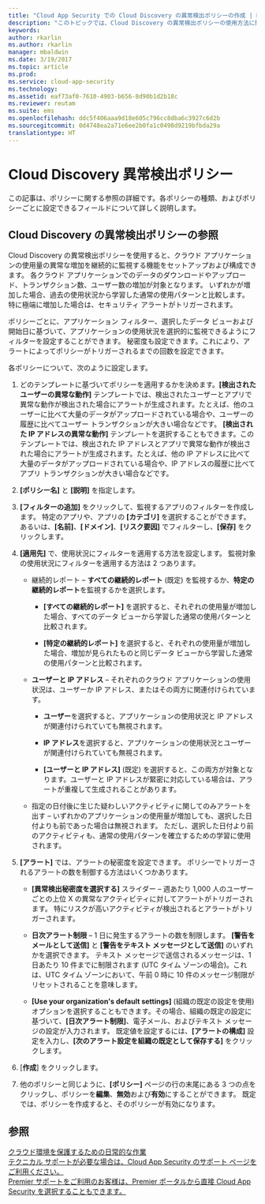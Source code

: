 ```yaml
---
title: "Cloud App Security での Cloud Discovery の異常検出ポリシーの作成 | Microsoft ドキュメント"
description: "このトピックでは、Cloud Discovery の異常検出ポリシーの使用方法に関する情報を提供します。"
keywords: 
author: rkarlin
ms.author: rkarlin
manager: mbaldwin
ms.date: 3/19/2017
ms.topic: article
ms.prod: 
ms.service: cloud-app-security
ms.technology: 
ms.assetid: eaf73af0-7610-4903-b656-8d90b1d2b18c
ms.reviewer: reutam
ms.suite: ems
ms.openlocfilehash: ddc5f406aaa9d18e605c796cc8dba6c3927c6d2b
ms.sourcegitcommit: 0d4748ea2a71e6ee2b0fa1c0498d9219bfbda29a
translationtype: HT
---
```

# <a name="cloud-discovery-anomaly-detection-policy"></a>Cloud Discovery 異常検出ポリシー
この記事は、ポリシーに関する参照の詳細です。各ポリシーの種類、およびポリシーごとに設定できるフィールドについて詳しく説明します。  
  
## <a name="cloud-discovery-anomaly-detection-policy-reference"></a>Cloud Discovery の異常検出ポリシーの参照  
Cloud Discovery の異常検出ポリシーを使用すると、クラウド アプリケーションの使用量の異常な増加を継続的に監視する機能をセットアップおよび構成できます。 各クラウド アプリケーションでのデータのダウンロードやアップロード、トランザクション数、ユーザー数の増加が対象となります。 いずれかが増加した場合、過去の使用状況から学習した通常の使用パターンと比較します。 特に極端に増加した場合は、セキュリティ アラートがトリガーされます。  
  
ポリシーごとに、アプリケーション フィルター、選択したデータ ビューおよび開始日に基づいて、アプリケーションの使用状況を選択的に監視できるようにフィルターを設定することができます。 秘密度も設定できます。これにより、アラートによってポリシーがトリガーされるまでの回数を設定できます。  

各ポリシーについて、次のように設定します。

1. どのテンプレートに基づいてポリシーを適用するかを決めます。**[検出されたユーザーの異常な動作]** テンプレートでは、検出されたユーザーとアプリで異常な動作が検出された場合にアラートが生成されます。たとえば、他のユーザーに比べて大量のデータがアップロードされている場合や、ユーザーの履歴に比べてユーザー トランザクションが大きい場合などです。 **[検出された IP アドレスの異常な動作]** テンプレートを選択することもできます。このテンプレートでは、検出された IP アドレスとアプリで異常な動作が検出された場合にアラートが生成されます。たとえば、他の IP アドレスに比べて大量のデータがアップロードされている場合や、IP アドレスの履歴に比べてアプリ トランザクションが大きい場合などです。 
 
2. **[ポリシー名]** と **[説明]** を指定します。  

3. **[フィルターの追加]** をクリックして、監視するアプリのフィルターを作成します。 特定のアプリや、アプリの **[カテゴリ]** を選択することができます。あるいは、**[名前]**、**[ドメイン]**、**[リスク要因]** でフィルターし、**[保存]** をクリックします。

4. **[適用先]** で、使用状況にフィルターを適用する方法を設定します。 監視対象の使用状況にフィルターを適用する方法は 2 つあります。  
  
    -   継続的レポート – **すべての継続的レポート** (既定) を監視するか、**特定の継続的レポート**を監視するかを選択します。  
  
        -   **[すべての継続的レポート]** を選択すると、それぞれの使用量が増加した場合、すべてのデータ ビューから学習した通常の使用パターンと比較されます。  
  
        -   **[特定の継続的レポート]** を選択すると、それぞれの使用量が増加した場合、増加が見られたものと同じデータ ビューから学習した通常の使用パターンと比較されます。  
  
    -   **ユーザーと IP アドレス** – それぞれのクラウド アプリケーションの使用状況は、ユーザーか IP アドレス、またはその両方に関連付けられています。  
  
        -   **ユーザー**を選択すると、アプリケーションの使用状況と IP アドレスが関連付けられていても無視されます。  
  
        -   **IP アドレス**を選択すると、アプリケーションの使用状況とユーザーが関連付けられていても無視されます。  
  
        -   **[ユーザーと IP アドレス]** (既定) を選択すると、この両方が対象となります。ユーザーと IP アドレスが緊密に対応している場合は、アラートが重複して生成されることがあります。
    -   指定の日付後に生じた疑わしいアクティビティに関してのみアラートを出す – いずれかのアプリケーションの使用量が増加しても、選択した日付よりも前であった場合は無視されます。 ただし、選択した日付より前のアクティビティも、通常の使用パターンを確立するための学習に使用されます。  
  
5. **[アラート]** では、アラートの秘密度を設定できます。 ポリシーでトリガーされるアラートの数を制御する方法はいくつかあります。  
  
    -   **[異常検出秘密度を選択する]** スライダー – 週あたり 1,000 人のユーザーごとの上位 X の異常なアクティビティに対してアラートがトリガーされます。 特にリスクが高いアクティビティが検出されるとアラートがトリガーされます。  
  
    -   **日次アラート制限** – 1 日に発生するアラートの数を制限します。 **[警告をメールとして送信]** と **[警告をテキスト メッセージとして送信]** のいずれかを選択できます。 テキスト メッセージで送信されるメッセージは、1 日あたり 10 件までに制限されます (UTC タイム ゾーンの場合)。これは、UTC タイム ゾーンにおいて、午前 0 時に 10 件のメッセージ制限がリセットされることを意味します。

    - **[Use your organization's default settings]** (組織の既定の設定を使用) オプションを選択することもできます。その場合、組織の既定の設定に基づいて、**[日次アラート制限]**、電子メール、およびテキスト メッセージの設定が入力されます。 既定値を設定するには、**[アラートの構成]** 設定を入力し、**[次のアラート設定を組織の既定として保存する]** をクリックします。

6. [**作成**] をクリックします。

7. 他のポリシーと同じように、**[ポリシー]** ページの行の末尾にある 3 つの点をクリックし、ポリシーを**編集**、**無効**および**有効**にすることができます。 既定では、ポリシーを作成すると、そのポリシーが有効になります。

## <a name="see-also"></a>参照  
[クラウド環境を保護するための日常的な作業](daily-activities-to-protect-your-cloud-environment.md)   
[テクニカル サポートが必要な場合は、Cloud App Security のサポート ページをご利用ください。](http://support.microsoft.com/oas/default.aspx?prid=16031)   
[Premier サポートをご利用のお客様は、Premier ポータルから直接 Cloud App Security を選択することもできます。](https://premier.microsoft.com/)  
  
  